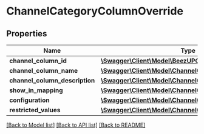 # ChannelCategoryColumnOverride

## Properties
Name | Type | Description | Notes
------------ | ------------- | ------------- | -------------
**channel_column_id** | [**\Swagger\Client\Model\BeezUPCommonChannelColumnId**](BeezUPCommonChannelColumnId.md) |  | 
**channel_column_name** | [**\Swagger\Client\Model\ChannelColumnName**](ChannelColumnName.md) |  | 
**channel_column_description** | [**\Swagger\Client\Model\ChannelColumnDescription**](ChannelColumnDescription.md) |  | [optional] 
**show_in_mapping** | [**\Swagger\Client\Model\ChannelColumnShowInMapping**](ChannelColumnShowInMapping.md) |  | 
**configuration** | [**\Swagger\Client\Model\ChannelColumnConfiguration**](ChannelColumnConfiguration.md) |  | 
**restricted_values** | [**\Swagger\Client\Model\ChannelColumnRestrictedValues**](ChannelColumnRestrictedValues.md) |  | [optional] 

[[Back to Model list]](../README.md#documentation-for-models) [[Back to API list]](../README.md#documentation-for-api-endpoints) [[Back to README]](../README.md)


